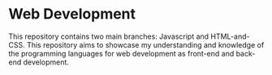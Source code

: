 # Web Development

This repository contains two main branches: Javascript and HTML-and-CSS. This repository aims to showcase my understanding and knowledge of the programming languages for web development as front-end and back-end development.
